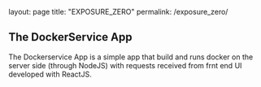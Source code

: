 layout: page
title: "EXPOSURE_ZERO"
permalink: /exposure_zero/

## The DockerService App

The Dockerservice App is a simple app that build and runs docker on the server side (through NodeJS) with requests received from frnt end UI developed with 
ReactJS.
